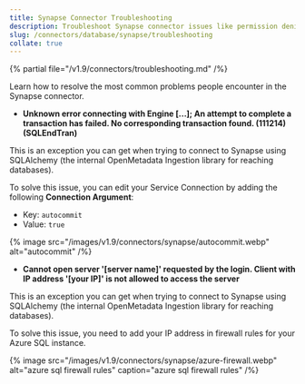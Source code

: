 ```yaml
---
title: Synapse Connector Troubleshooting
description: Troubleshoot Synapse connector issues like permission denial, query errors, or slow ingestion.
slug: /connectors/database/synapse/troubleshooting
collate: true
---
```


{% partial file="/v1.9/connectors/troubleshooting.md" /%}

Learn how to resolve the most common problems people encounter in the Synapse connector.

* **Unknown error connecting with Engine [...]; An attempt to complete a transaction has failed. No corresponding transaction found. (111214) (SQLEndTran)**

This is an exception you can get when trying to connect to Synapse using SQLAlchemy (the internal OpenMetadata Ingestion
library for reaching databases).

To solve this issue, you can edit your Service Connection by adding the following **Connection Argument**:
- Key: `autocommit`
- Value: `true`

{% image
src="/images/v1.9/connectors/synapse/autocommit.webp"
alt="autocommit" /%}


 
* **Cannot open server '[server name]' requested by the login. Client with IP address '[your IP]' is not allowed to access the server**

This is an exception you can get when trying to connect to Synapse using SQLAlchemy (the internal OpenMetadata Ingestion library for reaching databases).


To solve this issue, you need to add your IP address in firewall rules for your Azure SQL instance.

{% image
src="/images/v1.9/connectors/synapse/azure-firewall.webp"
alt="azure sql firewall rules"
caption="azure sql firewall rules" /%}

